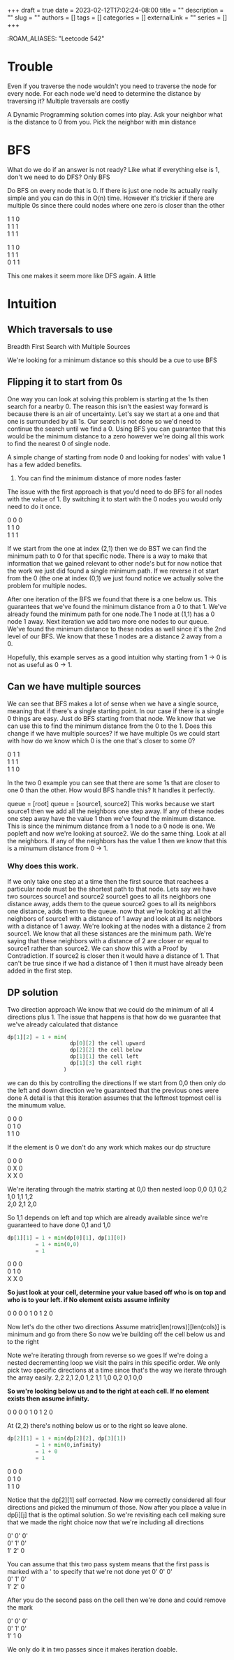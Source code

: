 +++ 
draft = true
date = 2023-02-12T17:02:24-08:00
title = ""
description = ""
slug = ""
authors = []
tags = []
categories = []
externalLink = ""
series = []
+++

:ROAM_ALIASES: "Leetcode 542"

# Trouble
Even if you traverse the node wouldn't you need to traverse the node for every node.
For each node we'd need to determine the distance by traversing it?
Multiple traversals are costly

A Dynamic Programming solution comes into play. Ask your neighbor what is the distance to 0 from you. Pick the neighbor with min distance

# BFS
What do we do if an answer is not ready? Like what if everything else is 1, don't we need to do DFS?
Only BFS

Do BFS on every node that is 0. If there is just one node its actually really simple and you can do this in O(n) time.
However it's trickier if there are multiple 0s since there could nodes where one zero is closer than the other

1 1 0\
1 1 1\
1 1 1

1 1 0\
1 1 1\
0 1 1

This one makes it seem more like DFS again. A little


# Intuition
## Which traversals to use
Breadth First Search with Multiple Sources

We're looking for a minimum distance so this should be a cue to use BFS
## Flipping it to start from 0s
One way you can look at solving this problem is starting at the 1s then search for a nearby 0. The reason this isn't the easiest way forward is because there is an air of uncertainty. Let's say we start at a one and that one is surrounded by all 1s. Our search is not done so we'd need to continue the search until we find a 0. Using BFS you can guarantee that this would be the minimum distance to a zero however we're doing all this work to find the nearest 0 of single node.


A simple change of starting from node 0 and looking for nodes' with value 1 has a few added benefits.
1. You can find the minimum distance of more nodes faster

The issue with the first approach is that you'd need to do BFS for all nodes with the value of 1. By switching it to start with the 0 nodes you would only need to do it once.

0 0 0\
1 1 0\
1 1 1

If we start from the one at index (2,1) then we do BST we can find the minimum path to 0 for that specific node. There is a way to make that information that we gained relevant to other node's but for now notice that the work we just did found a single minimum path. If we reverse it ot start from the 0 (the one at index (0,1) we just found notice we actually solve the problem for multiple nodes.

After one iteration of the BFS we found that there is a one below us. This guarantees that we've found the minimum distance from a 0 to that 1. We've already found the minimum path for one node.The 1 node at (1,1) has a 0 node 1 away. Next iteration we add two more one nodes to our queue. We've found the minimum distance to these nodes as well since it's the 2nd level of our BFS. We know that these 1 nodes are a distance 2 away from a 0.

Hopefully, this example serves as a good intuition why starting from 1 -> 0 is not as useful as 0 -> 1.

## Can we have multiple sources

We can see that BFS makes a lot of sense when we have a single source, meaning that if there's a single starting point. In our case if there is a single 0 things are easy. Just do BFS starting from that node. We know that
we can use this to find the minimum distance from the 0 to the 1. Does this change if we have multiple sources? If we have multiple 0s we could start with how do we know which 0 is the one that's closer to some 0?

0 1 1\
1 1 1\
1 1 0

In the two 0 example you can see that there are some 1s that are closer to one 0 than the other. How would BFS handle this? It handles it perfectly.

queue = [root]
queue = [source1, source2]
This works because we start source1 then we add all the neighbors one step away. If any of these nodes one step away have the value 1 then we've found the minimum distance.
This is since the minimum distance from a 1 node to a 0 node is one. We popleft and now we're looking at source2. We do the same thing. Look at all the neighbors.
If any of the neighbors has the value 1 then we know that this is a minumum distance from 0 -> 1.

### Why does this work.
If we only take one step at a time then the first source that reachees a particular node must be the shortest path to that node.
Lets say we have two sources
source1 and source2
source1 goes to all its neighbors one distance away, adds them to the queue
source2 goes to all its neighbors one distance, adds them to the queue.
now that we're looking at all the neighbors of source1 with a distance of 1 away and look at all its neighbors with a distance of 1 away. We're looking at the nodes with a distance 2 from source1.
We know that all these sistances are the minimum path. We're saying that these neighbors with a distance of 2 are closer or equal to source1 rather than source2.
We can show this with a Proof by Contradiction.
If source2 is closer then it would have a distance of 1. That can't be true since if we had a distance of 1 then it must have already been added in the first step.




## DP solution

Two direction approach
We know that we could do the minimum of all 4 directions plus 1. The issue that happens is that how do we guarantee that we've already calculated that distance

```python
dp[1][2] = 1 + min(
                    dp[0][2] the cell upward
                    dp[2][2] the cell below
                    dp[1][1] the cell left
                    dp[1][3] the cell right
                  )
```

we can do this by controlling the directions
If we start from 0,0 then only do the left and down direction we're guaranteed that the previous ones were done
A detail is that this iteration assumes that the leftmost topmost cell is the minumum value.

0 0 0\
0 1 0\
1 1 0

If the element is 0 we don't do any work which makes our dp structure

0 0 0\
0 X 0\
X X 0

We're iterating through the matrix starting at 0,0 then nested loop
0,0 0,1 0,2\
1,0 1,1 1,2\
2,0 2,1 2,0

So 1,1 depends on left and top which are already available since we're guaranteed to have done 0,1 and 1,0

```python
dp[1][1] = 1 + min(dp[0][1], dp[1][0])
         = 1 + min(0,0)
         = 1
```
0 0 0\
0 1 0\
X X 0

**So just look at your cell, determine your value based off who is on top and who is to your left. if No element exists assume infinity**

0 0 0
0 1 0
1 2 0

Now let's do the other two directions
Assume matrix[len(rows)][len(cols)] is minimum and go from there
So now we're building off the cell below us and to the right

Note we're iterating through from reverse so we goes
If we're doing a nested decrementing loop we visit the pairs in this specific order.
We only pick two specific directions at a time since that's the way we iterate through the array easily.
2,2 2,1 2,0
1,2 1,1 1,0
0,2 0,1 0,0

**So we're looking below us and to the right at each cell. If no element exists then assume infinity.**

0 0 0
0 1 0
1 2 0

At (2,2) there's nothing below us or to the right so leave alone.

```python
dp[2][1] = 1 + min(dp[2][2], dp[3][1])
         = 1 + min(0,infinity)
         = 1 + 0
         = 1
```

0 0 0\
0 1 0\
1 1 0

Notice that the dp[2][1] self corrected. Now we correctly considered all four directions and picked the minumum of those. Now after you place a value in dp[i][j] that is the optimal solution.
So we're revisiting each cell making sure that we made the right choice now that we're including all directions

0' 0' 0'\
0' 1' 0'\
1' 2' 0

You can assume that this two pass system means that the first pass is marked with a ' to specify that we're not done yet
0' 0' 0'\
0' 1' 0'\
1' 2' 0

After you do the second pass on the cell then we're done and could remove the mark

0' 0' 0'\
0' 1' 0'\
1' 1  0

We only do it in two passes since it makes iteration doable.
